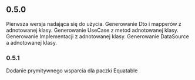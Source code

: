 ## 0.5.0
Pierwsza wersja nadająca się do użycia. 
Generowanie Dto i mapperów z adnotowanej klasy.
Generowanie UseCase z metod adnotowanej klasy.
Generowanie Implementacji z adnotowanej klasy.
Generowanie DataSource a adnotowanej klasy.

### 0.5.1
Dodanie prymitywnego wsparcia dla paczki Equatable

